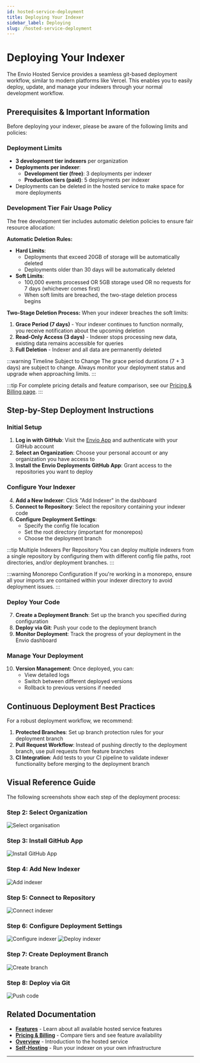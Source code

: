```yaml
---
id: hosted-service-deployment
title: Deploying Your Indexer
sidebar_label: Deploying
slug: /hosted-service-deployment
---
```


# Deploying Your Indexer

The Envio Hosted Service provides a seamless git-based deployment workflow, similar to modern platforms like Vercel. This enables you to easily deploy, update, and manage your indexers through your normal development workflow.

## Prerequisites & Important Information

Before deploying your indexer, please be aware of the following limits and policies:

### Deployment Limits
- **3 development tier indexers** per organization
- **Deployments per indexer**:
  - **Development tier (free)**: 3 deployments per indexer
  - **Production tiers (paid)**: 5 deployments per indexer
- Deployments can be deleted in the hosted service to make space for more deployments

### Development Tier Fair Usage Policy
The free development tier includes automatic deletion policies to ensure fair resource allocation:

**Automatic Deletion Rules:**
- **Hard Limits**: 
  - Deployments that exceed 20GB of storage will be automatically deleted
  - Deployments older than 30 days will be automatically deleted
- **Soft Limits**: 
  - 100,000 events processed OR 5GB storage used OR no requests for 7 days (whichever comes first)
  - When soft limits are breached, the two-stage deletion process begins

**Two-Stage Deletion Process:**
When your indexer breaches the soft limits:

1. **Grace Period (7 days)** - Your indexer continues to function normally, you receive notification about the upcoming deletion
2. **Read-Only Access (3 days)** - Indexer stops processing new data, existing data remains accessible for queries  
3. **Full Deletion** - Indexer and all data are permanently deleted

:::warning Timeline Subject to Change
The grace period durations (7 + 3 days) are subject to change. Always monitor your deployment status and upgrade when approaching limits.
:::

:::tip
For complete pricing details and feature comparison, see our [Pricing & Billing page](./hosted-service-billing.mdx).
:::

## Step-by-Step Deployment Instructions

### Initial Setup

1. **Log in with GitHub**: Visit the [Envio App](https://envio.dev/app/login) and authenticate with your GitHub account
2. **Select an Organization**: Choose your personal account or any organization you have access to
3. **Install the Envio Deployments GitHub App**: Grant access to the repositories you want to deploy

### Configure Your Indexer

4. **Add a New Indexer**: Click "Add Indexer" in the dashboard
5. **Connect to Repository**: Select the repository containing your indexer code
6. **Configure Deployment Settings**:
   - Specify the config file location
   - Set the root directory (important for monorepos)
   - Choose the deployment branch

:::tip Multiple Indexers Per Repository
You can deploy multiple indexers from a single repository by configuring them with different config file paths, root directories, and/or deployment branches.
:::

:::warning Monorepo Configuration
If you're working in a monorepo, ensure all your imports are contained within your indexer directory to avoid deployment issues.
:::

### Deploy Your Code

7. **Create a Deployment Branch**: Set up the branch you specified during configuration
8. **Deploy via Git**: Push your code to the deployment branch
9. **Monitor Deployment**: Track the progress of your deployment in the Envio dashboard

### Manage Your Deployment

10. **Version Management**: Once deployed, you can:
    - View detailed logs
    - Switch between different deployed versions
    - Rollback to previous versions if needed

## Continuous Deployment Best Practices

For a robust deployment workflow, we recommend:

1. **Protected Branches**: Set up branch protection rules for your deployment branch
2. **Pull Request Workflow**: Instead of pushing directly to the deployment branch, use pull requests from feature branches
3. **CI Integration**: Add tests to your CI pipeline to validate indexer functionality before merging to the deployment branch

## Visual Reference Guide

The following screenshots show each step of the deployment process:

### Step 2: Select Organization
![Select organisation](/img/hosted-service/select-org.webp)

### Step 3: Install GitHub App
![Install GitHub App](/img/hosted-service/install-github-app.webp)

### Step 4: Add New Indexer
![Add indexer](/img/hosted-service/add-indexer.webp)

### Step 5: Connect to Repository
![Connect indexer](/img/hosted-service/connect-indexer.webp)

### Step 6: Configure Deployment Settings
![Configure indexer](/img/hosted-service/configure-indexer.webp)
![Deploy indexer](/img/hosted-service/deploy-indexer.webp)

### Step 7: Create Deployment Branch
![Create branch](/img/hosted-service/checkout.webp)

### Step 8: Deploy via Git
![Push code](/img/hosted-service/push.webp)


## Related Documentation

- **[Features](./hosted-service-features.mdx)** - Learn about all available hosted service features
- **[Pricing & Billing](./hosted-service-billing.mdx)** - Compare tiers and see feature availability
- **[Overview](./hosted-service.md)** - Introduction to the hosted service
- **[Self-Hosting](./self-hosting.md)** - Run your indexer on your own infrastructure

---
